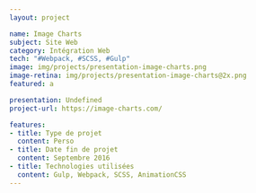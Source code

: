 ```yaml
---
layout: project

name: Image Charts
subject: Site Web
category: Intégration Web
tech: "#Webpack, #SCSS, #Gulp"
image: img/projects/presentation-image-charts.png
image-retina: img/projects/presentation-image-charts@2x.png
featured: a

presentation: Undefined
project-url: https://image-charts.com/

features:
- title: Type de projet
  content: Perso
- title: Date fin de projet
  content: Septembre 2016
- title: Technologies utilisées
  content: Gulp, Webpack, SCSS, AnimationCSS
---
```

